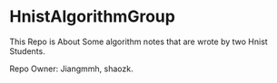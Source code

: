 # HnistAlgorithmGroup

This Repo is About Some algorithm notes that are wrote by two Hnist Students.

Repo Owner: Jiangmmh, shaozk.
